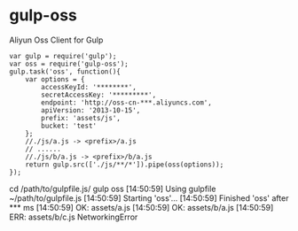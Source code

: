 # gulp-oss
Aliyun Oss Client for Gulp

``` node
var gulp = require('gulp');
var oss = require('gulp-oss');
gulp.task('oss', function(){
    var options = {
        accessKeyId: '********',
        secretAccessKey: '*********',
        endpoint: 'http://oss-cn-***.aliyuncs.com',
        apiVersion: '2013-10-15',
        prefix: 'assets/js',
        bucket: 'test'
    };
    //./js/a.js -> <prefix>/a.js
    // ......
    //./js/b/a.js -> <prefix>/b/a.js
    return gulp.src(['./js/**/*']).pipe(oss(options));
});

```
cd /path/to/gulpfile.js/
gulp oss
[14:50:59] Using gulpfile ~/path/to/gulpfile.js
[14:50:59] Starting 'oss'...
[14:50:59] Finished 'oss' after *** ms
[14:50:59] OK: assets/a.js
[14:50:59] OK: assets/b/a.js
[14:50:59] ERR: assets/b/c.js NetworkingError

```
